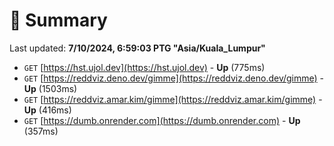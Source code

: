 # 📖 Summary
Last updated: **7/10/2024, 6:59:03 PTG "Asia/Kuala_Lumpur"**

- `GET` [https://hst.ujol.dev](https://hst.ujol.dev) - **Up** (775ms)
- `GET` [https://reddviz.deno.dev/gimme](https://reddviz.deno.dev/gimme) - **Up** (1503ms)
- `GET` [https://reddviz.amar.kim/gimme](https://reddviz.amar.kim/gimme) - **Up** (416ms)
- `GET` [https://dumb.onrender.com](https://dumb.onrender.com) - **Up** (357ms)
